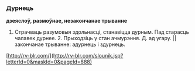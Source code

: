 ### Дурнець
**дзеяслоў, размоўнае, незакончанае трыванне**

1. Страчваць разумовыя здольнасці, станавіцца дурным. Пад старасць чалавек дурнее. 2. Прыходзіць у стан ачмурэння. Д. ад угару. || закончанае трыванне: адурнець і здурнець.

<a rel="author">[http://rv-blr.com/](http://rv-blr.com/slounik.jsp?letterId=0&maskId=0&pageId=888)</a>
